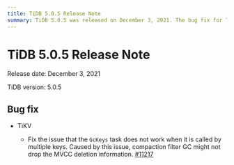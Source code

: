 ```yaml
---
title: TiDB 5.0.5 Release Note
summary: TiDB 5.0.5 was released on December 3, 2021. The bug fix for TiKV addresses an issue where the `GcKeys` task does not work when called by multiple keys, causing compaction filter GC to not drop MVCC deletion information. Issue #11217 on GitHub provides more details.
---
```


# TiDB 5.0.5 Release Note

Release date: December 3, 2021

TiDB version: 5.0.5

## Bug fix

+ TiKV

    - Fix the issue that the `GcKeys` task does not work when it is called by multiple keys. Caused by this issue, compaction filter GC might not drop the MVCC deletion information. [#11217](https://github.com/tikv/tikv/issues/11217)
